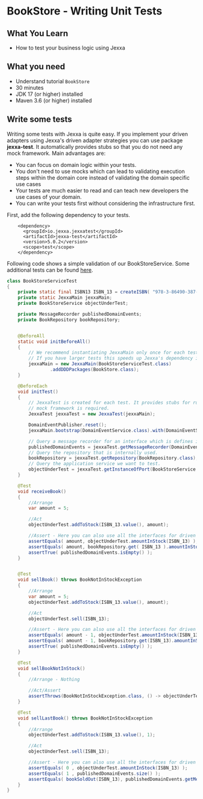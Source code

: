 # BookStore - Writing Unit Tests

## What You Learn

*   How to test your business logic using Jexxa

## What you need

*   Understand tutorial `BookStore`
*   30 minutes
*   JDK 17 (or higher) installed
*   Maven 3.6 (or higher) installed

## Write some tests
Writing some tests with Jexxa is quite easy. If you implement your driven adapters using Jexxa's driven adapter strategies you can use
package **jexxa-test**. It automatically provides stubs so that you do not need any mock framework. Main advantages are:

*   You can focus on domain logic within your tests.
*   You don't need to use mocks which can lead to validating execution steps within the domain core instead of validating the domain specific use cases
*   Your tests are much easier to read and can teach new developers the use cases of your domain.
*   You can write your tests first without considering the infrastructure first.

First, add the following dependency to your tests.

```maven
    <dependency>
      <groupId>io.jexxa.jexxatest</groupId>
      <artifactId>jexxa-test</artifactId>
      <version>5.0.2</version>
      <scope>test</scope>
    </dependency>
```

Following code shows a simple validation of our BookStoreService. Some additional tests can be found [here](https://github.com/jexxa-projects/Jexxa/blob/master/tutorials/BookStore/src/test/java/io/jexxa/tutorials/bookstore/applicationservice/BookStoreServiceTest.java).

```java
class BookStoreServiceTest
{
    private static final ISBN13 ISBN_13 = createISBN( "978-3-86490-387-8" );
    private static JexxaMain jexxaMain;
    private BookStoreService objectUnderTest;

    private MessageRecorder publishedDomainEvents;
    private BookRepository bookRepository;


    @BeforeAll
    static void initBeforeAll()
    {
        // We recommend instantiating JexxaMain only once for each test class.
        // If you have larger tests this speeds up Jexxa's dependency injection
        jexxaMain = new JexxaMain(BookStoreServiceTest.class)
                .addDDDPackages(BookStore.class);
    }

    @BeforeEach
    void initTest()
    {
        // JexxaTest is created for each test. It provides stubs for running your tests so that no
        // mock framework is required.
        JexxaTest jexxaTest = new JexxaTest(jexxaMain);

        DomainEventPublisher.reset();
        jexxaMain.bootstrap(DomainEventService.class).with(DomainEventService::registerListener);

        // Query a message recorder for an interface which is defines in your application core.
        publishedDomainEvents = jexxaTest.getMessageRecorder(DomainEventSender.class);
        // Query the repository that is internally used.
        bookRepository = jexxaTest.getRepository(BookRepository.class);
        // Query the application service we want to test.
        objectUnderTest = jexxaTest.getInstanceOfPort(BookStoreService.class);
    }

    @Test
    void receiveBook()
    {
        //Arrange
        var amount = 5;

        //Act
        objectUnderTest.addToStock(ISBN_13.value(), amount);

        //Assert - Here you can also use all the interfaces for driven adapters defined in your application without running the infrastructure
        assertEquals( amount, objectUnderTest.amountInStock(ISBN_13) );
        assertEquals( amount, bookRepository.get( ISBN_13 ).amountInStock() );
        assertTrue( publishedDomainEvents.isEmpty() );
    }


    @Test
    void sellBook() throws BookNotInStockException
    {
        //Arrange
        var amount = 5;
        objectUnderTest.addToStock(ISBN_13.value(), amount);

        //Act
        objectUnderTest.sell(ISBN_13);

        //Assert - Here you can also use all the interfaces for driven adapters defined in your application without running the infrastructure
        assertEquals( amount - 1, objectUnderTest.amountInStock(ISBN_13) );
        assertEquals( amount - 1, bookRepository.get(ISBN_13).amountInStock() );
        assertTrue( publishedDomainEvents.isEmpty() );
    }

    @Test
    void sellBookNotInStock()
    {
        //Arrange - Nothing

        //Act/Assert
        assertThrows(BookNotInStockException.class, () -> objectUnderTest.sell(ISBN_13));
    }

    @Test
    void sellLastBook() throws BookNotInStockException
    {
        //Arrange
        objectUnderTest.addToStock(ISBN_13.value(), 1);

        //Act
        objectUnderTest.sell(ISBN_13);

        //Assert - Here you can also use all the interfaces for driven adapters defined in your application without running the infrastructure
        assertEquals( 0 , objectUnderTest.amountInStock(ISBN_13) );
        assertEquals( 1 , publishedDomainEvents.size() );
        assertEquals( bookSoldOut(ISBN_13), publishedDomainEvents.getMessage(BookSoldOut.class));
    }
}
```